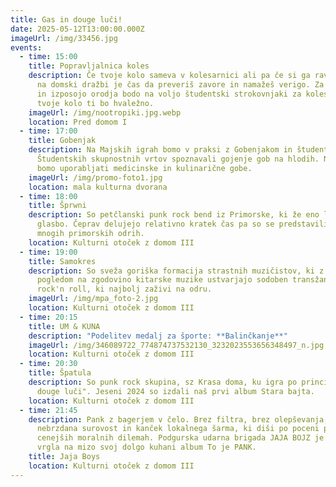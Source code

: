 ```yaml
---
title: Gas in douge luči!
date: 2025-05-12T13:00:00.000Z
imageUrl: /img/33456.jpg
events:
  - time: 15:00
    title: Popravljalnica koles
    description: Če tvoje kolo sameva v kolesarnici ali pa če si ga ravnokar kupil
      na domski dražbi je čas da preveriš zavore in namažeš verigo. Za nasvete
      in izposojo orodja bodo na voljo študentski strokovnjaki za kolesa. Pridi,
      tvoje kolo ti bo hvaležno.
    imageUrl: /img/nootropiki.jpg.webp
    location: Pred domom I
  - time: 17:00
    title: Gobenjak
    description: Na Majskih igrah bomo v praksi z Gobenjakom in študenti iz
      Študentskih skupnostnih vrtov spoznavali gojenje gob na hlodih. Naučili se
      bomo uporabljati medicinske in kulinarične gobe.
    imageUrl: /img/promo-foto1.jpg
    location: mala kulturna dvorana
  - time: 18:00
    title: Šprwni
    description: So petčlanski punk rock bend iz Primorske, ki že eno leto ustvarja
      glasbo. Čeprav delujejo relativno kratek čas pa so se predstavili že na
      mnogih primorskih odrih.
    location: Kulturni otoček z domom III
  - time: 19:00
    title: Samokres
    description: So sveža goriška formacija strastnih muzičistov, ki z odprtim
      pogledom na zgodovino kitarske muzike ustvarjajo sodoben transžanrski
      rock'n roll, ki najbolj zaživi na odru.
    imageUrl: /img/mpa_foto-2.jpg
    location: Kulturni otoček z domom III
  - time: 20:15
    title: UM & KUNA
    description: "Podelitev medalj za športe: **Balinčkanje**"
    imageUrl: /img/346089722_774874737532130_3232023553656348497_n.jpg
    location: Kulturni otoček z domom III
  - time: 20:30
    title: Špatula
    description: So punk rock skupina, sz Krasa doma, ku igra po principi "Gas in
      douge luči". Jeseni 2024 so izdali naš prvi album Stara bajta.
    location: Kulturni otoček z domom III
  - time: 21:45
    description: Pank z bagerjem v čelo. Brez filtra, brez olepševanja, samo
      nebrzdana surovost in kanček lokalnega šarma, ki diši po poceni pivu in še
      cenejših moralnih dilemah. Podgurska udarna brigada JAJA BOJZ je končno
      vrgla na mizo svoj dolgo kuhani album To je PANK.
    title: Jaja Boys
    location: Kulturni otoček z domom III
---
```

